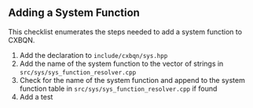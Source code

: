 ## Adding a System Function

This checklist enumerates the steps needed to add a system function to CXBQN.

1. Add the declaration to `include/cxbqn/sys.hpp`
1. Add the name of the system function to the vector of strings in `src/sys/sys_function_resolver.cpp`
1. Check for the name of the system function and append to the system function table in `src/sys/sys_function_resolver.cpp` if found
1. Add a test
